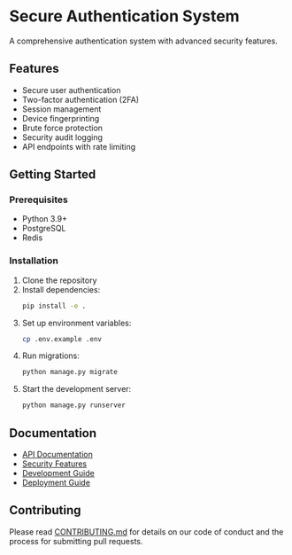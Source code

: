 # Secure Authentication System

A comprehensive authentication system with advanced security features.

## Features

- Secure user authentication
- Two-factor authentication (2FA)
- Session management
- Device fingerprinting
- Brute force protection
- Security audit logging
- API endpoints with rate limiting

## Getting Started

### Prerequisites

- Python 3.9+
- PostgreSQL
- Redis

### Installation

1. Clone the repository
2. Install dependencies:
   ```bash
   pip install -e .
   ```
3. Set up environment variables:
   ```bash
   cp .env.example .env
   ```
4. Run migrations:
   ```bash
   python manage.py migrate
   ```
5. Start the development server:
   ```bash
   python manage.py runserver
   ```

## Documentation

- [API Documentation](./api.md)
- [Security Features](./security.md)
- [Development Guide](./development.md)
- [Deployment Guide](./deployment.md)

## Contributing

Please read [CONTRIBUTING.md](./CONTRIBUTING.md) for details on our code of conduct and the process for submitting pull requests.